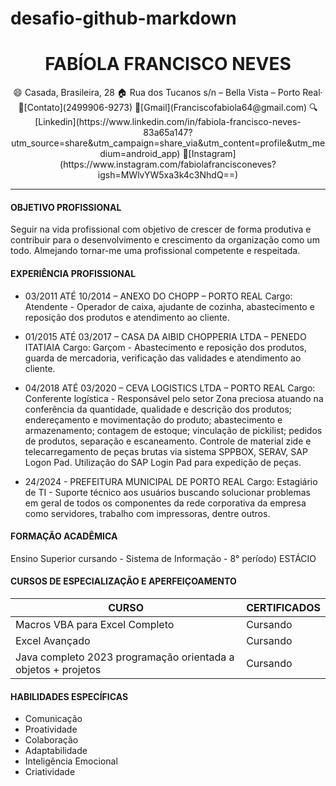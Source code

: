 # desafio-github-markdown

### 

# <Center> FABÍOLA **FRANCISCO NEVES** </center>
<div align="center">
😄 Casada, Brasileira, 28 
🏠 Rua dos Tucanos s/n – Bella Vista – Porto Real· 
📱[Contato](2499906-9273)
📧[Gmail](Franciscofabiola64@gmail.com)
🔍[Linkedin](https://www.linkedin.com/in/fabiola-francisco-neves-83a65a147?utm_source=share&utm_campaign=share_via&utm_content=profile&utm_medium=android_app) 
👾[Instagram](https://www.instagram.com/fabiolafrancisconeves?igsh=MWlvYW5xa3k4c3NhdQ==)
</div>

-----
#### OBJETIVO PROFISSIONAL

Seguir na vida profissional com objetivo de crescer de forma produtiva e contribuir para o desenvolvimento e crescimento da organização como um todo. Almejando tornar-me uma profissional competente e respeitada.


#### EXPERIÊNCIA PROFISSIONAL

- 03/2011 ATÉ 10/2014 – ANEXO DO CHOPP – PORTO REAL
Cargo: Atendente - Operador de caixa, ajudante de cozinha, abastecimento e reposição dos produtos e atendimento ao cliente.


- 01/2015 ATÉ 03/2017 – CASA DA AIBID CHOPPERIA LTDA – PENEDO ITATIAIA
Cargo: Garçom - Abastecimento e reposição dos produtos, guarda de mercadoria, verificação das validades e atendimento ao cliente.


- 04/2018 ATÉ 03/2020 – CEVA LOGISTICS LTDA – PORTO REAL
Cargo: Conferente logística - Responsável pelo setor Zona preciosa atuando na conferência da quantidade, qualidade e descrição dos produtos; endereçamento e movimentação do produto; abastecimento e armazenamento; contagem de estoque; vinculação de pickilist; pedidos de produtos, separação e escaneamento. Controle de material zide e telecarregamento de peças brutas via sistema SPPBOX, SERAV, SAP Logon Pad. Utilização do SAP Login Pad para expedição de peças.


- 24/2024 - PREFEITURA MUNICIPAL DE PORTO REAL
Cargo: Estagiário de TI - Suporte técnico aos usuários buscando solucionar problemas em geral de todos os componentes da rede corporativa da empresa como servidores, trabalho com impressoras, dentre outros.


#### FORMAÇÃO ACADÊMICA

Ensino Superior cursando - Sistema de Informação - 8° período) ESTÁCIO 


#### CURSOS DE ESPECIALIZAÇÃO E APERFEIÇOAMENTO

| CURSO   | CERTIFICADOS|
| ------  | ----------  |
| Macros VBA para Excel Completo | Cursando |
| Excel Avançado | Cursando |
| Java completo 2023 programação orientada a objetos + projetos | Cursando |

#### HABILIDADES ESPECÍFICAS

- Comunicação
- Proatividade
- Colaboração
- Adaptabilidade
- Inteligência Emocional
- Criatividade
